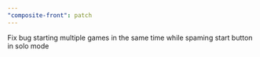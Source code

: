 ```yaml
---
"composite-front": patch
---
```


Fix bug starting multiple games in the same time while spaming start button in solo mode
